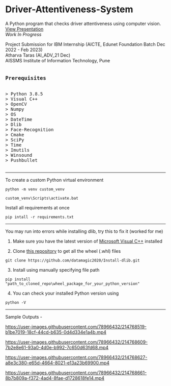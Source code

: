 # Driver-Attentiveness-System
A Python program that checks driver attentiveness using computer vision.  
[View Presentation](https://github.com/AtharvaTaras/Driver-Attentiveness-System/tree/master/presentation)  
*Work In Progress*  

Project Submission for IBM Internship (AICTE, Edunet Foundation Batch Dec 2022 - Feb 2023)  
Atharva Taras (AI_ADV_21 Dec)  
AISSMS Institute of Information Technology, Pune  

<pre>
<h3>Prerequisites</h3>
> Python 3.8.5
> Visual C++
> OpenCV
> Numpy
> OS
> DateTime
> Dlib
> Face-Recognition
> Cmake
> SciPy
> Time
> Imutils
> Winsound
> Pushbullet

</pre>
___

To create a custom Python virtual environment   
```commandline
python -m venv custom_venv
```  
```commandline
custom_venv\Scripts\activate.bat  
``` 

Install all requirements at once  
```commandline
pip intall -r requirements.txt
```
---
You may run into errors while installing dlib, try this to fix it (worked for me)  

1. Make sure you have the latest version of [Microsoft Visual C++](https://learn.microsoft.com/en-us/cpp/windows/latest-supported-vc-redist?view=msvc-170) installed  

2. Clone [this repository](https://github.com/datamagic2020/Install-dlib) to get all the wheel (.whl) files
```commandline
git clone https://github.com/datamagic2020/Install-dlib.git
```
3. Install using manually specifying file path
```commandline
pip install "path_to_cloned_repo\wheel_package_for_your_python_version"
```
4. You can check your installed Python version using
```commandline
python -V
```
---
Sample Outputs -    

https://user-images.githubusercontent.com/78966432/214768519-b1be7019-18cf-44cd-b635-0d4d334e1a4b.mp4

https://user-images.githubusercontent.com/78966432/214768609-7b2e8e61-93a0-4d0e-b992-7c650d63fd68.mp4

https://user-images.githubusercontent.com/78966432/214768627-a8e3c380-e65d-4664-8021-e13a23b69900.mp4

https://user-images.githubusercontent.com/78966432/214768661-8b7b809a-f372-4ad4-8fae-d1728618fe14.mp4







